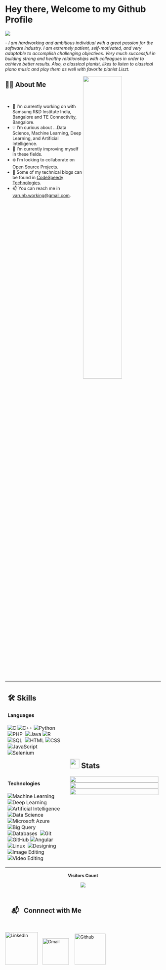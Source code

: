# Hey there, Welcome to my Github Profile

<img src="https://readme-typing-svg.herokuapp.com?font=Architects+Daughter&color=22EBF7&size=25&center=false&lines=Hi+!+its+Varun+Bhattacharya;I+am+a+Machine+Learning+Engineer.+.+.;a+Data+Science+Enthusiast.+.+.;Tech+Blogger.+.+.;and+an+aspiring+Software+Engineer.+.+."/>
 
 <p>- <i>I am hardworking and ambitious individual with a great passion for the software industry. I am extremely patient, self-motivated, and very adaptable to accomplish challenging objectives. Very much successful in building strong and healthy relationships with colleagues in order to achieve better results. Also, a classical pianist, likes to listen to classical piano music and play them as well with favorite pianist Liszt.</i></p>


<img src="https://user-images.githubusercontent.com/89788120/167628634-549d2bdd-609e-4275-85af-1e1974da64ca.gif" width="50%" align="right" />

## 🙋‍♂️ About Me

</br>

- 🔧 I’m currently working on with Samsung R&D Institute India, Bangalore and TE Connectivity, Bangalore.
- 💡 I’m curious about ...Data Science, Machine Learning, Deep Learning, and Artificial Intelligence.
- 📖 I’m currently improving myself in these fields.
- ❄️ I’m looking to collaborate on Open Source Projects.
- 📝 Some of my technical blogs can be found in [CodeSpeedy Technologies](https://www.codespeedy.com/author/varunbhattacharya/).
- 📫 You can reach me in varunb.working@gmail.com.

</br>


<table width="100%" >

<tr>
<td width="40%">
     
## 🛠️ Skills

#### Languages

![C](https://img.shields.io/badge/-C-05122A?style=flat&logo=C%2B%2B&logoColor=00599C) ![C++](https://img.shields.io/badge/-C++-05122A?style=flat&logo=C%2B%2B&logoColor=00599C) ![Python](https://img.shields.io/badge/-Python-05122A?style=flat&logo=python) ![PHP](https://img.shields.io/badge/-PHP-05122A?style=flat&logo=php)&nbsp;
![Java](https://img.shields.io/badge/-Java-05122A?style=flat&logo=java&logoColor=007396) ![R](https://img.shields.io/badge/R-276DC3?style=flat&logo=r&logoColor=blue&color=0B2C4A) ![SQL](https://img.shields.io/badge/MySQL-00000F?style=flat&logo=mysql&logoColor=white)&nbsp;
![HTML](https://img.shields.io/badge/HTML5-E34F26?style=flat&logo=html5&logoColor=white) ![CSS](https://img.shields.io/badge/CSS3-1572B6?style=flat&logo=css3&logoColor=white) ![JavaScript](https://img.shields.io/badge/JavaScript-F7DF1E?style=flat&logo=javascript&logoColor=black) ![Selenium](https://img.shields.io/badge/Selenium-43B02A?style=flat&logo=selenium&logoColor=white)&nbsp;

<br><br>

#### Technologies

![Machine Learning](https://img.shields.io/badge/Machine%20Learning-05122A?style=flat&logo=Machine%20Learning&logoColor=white) ![Deep Learning](https://img.shields.io/badge/Deep%20Learning-05122A?style=flat&logo=Deep%20Learning&logoColor=white) ![Artificial Intelligence](https://img.shields.io/badge/Artificial%20Intelligence-05122A?style=flat&logo=Artificial%20Intelligence&logoColor=white)&nbsp;
![Data Science](https://img.shields.io/badge/Data%20Science-05122A?style=flat&logo=Data%20Science&logoColor=white) ![Microsoft Azure](https://img.shields.io/badge/Microsoft%20Azure-05122A?style=flat&logo=Microsoft%20Azure&logoColor=white) ![Big Query](https://img.shields.io/badge/Big%20Query-05122A?style=flat&logo=Big%20Query&logoColor=white) ![Databases](https://img.shields.io/badge/Databases-05122A?style=flat&logo=Databases&logoColor=white)&nbsp;
![Git](https://img.shields.io/badge/Git-F05032?style=flat&logo=git&logoColor=white) ![GitHub](https://img.shields.io/badge/GitHub-100000?style=flat&logo=github&logoColor=white) ![Angular](https://img.shields.io/badge/Angular-DD0031?style=flat&logo=angular&logoColor=white) ![Linux](https://img.shields.io/badge/Linux-FCC624?style=flat&logo=linux&logoColor=black)&nbsp;
![Designing](https://img.shields.io/badge/Designing-05122A?style=flat&logo=Designing&logoColor=white) ![Image Editing](https://img.shields.io/badge/Image%20Editing-05122A?style=flat&logo=Image%20Editing&logoColor=white) ![Video Editing](https://img.shields.io/badge/Video%20Editing-05122A?style=flat&logo=Video%20Editing&logoColor=white)&nbsp;
     
</td>
    <td>
  
## <img src="https://media4.giphy.com/media/MIGbtLZoVjbl0bYbAd/giphy.gif?cid=ecf05e472t2h0i8d7dcjaoau9iqtchhr899hxmpxzzgc7lyw&rid=giphy.gif" width="30"> Stats


<p align="center">
  <img width="100%" src="https://github-readme-stats.vercel.app/api?username=VarunBhattacharya&theme=algolia&show_icons=true" />
 </br>
  <img width="100%" src="https://github-readme-streak-stats.herokuapp.com/?user=VarunBhattacharya&theme=algolia"/>
 </br>
  <img width="100%" src="https://github-readme-stats.vercel.app/api/top-langs/?username=VarunBhattacharya&theme=algolia&bg_color=black" />
</p>
     
  </td>
 </tr>
</table>








<div align="center">
 <b style = {font-weight: 600}>Visitors Count</b>

<p align="center"><img align="center" src="https://profile-counter.glitch.me/{VarunBhattacharya}/count.svg" /></p> 
<br>
</div>
 

 


## &nbsp; &nbsp; 📬 &nbsp; Connnect with Me

<br/>

<a href="https://www.linkedin.com/in/varunbhattacharya/"><img width="105px" alt="LinkedIn" src="https://img.shields.io/badge/LinkedIn%20-%230077B5.svg?&style=flat&logo=linkedin&logoColor=white"/></a> &nbsp;&nbsp;
<a href="mailto:varunb.working@gmail.com"><img width="85px" alt="Gmail" src="https://img.shields.io/badge/Gmail-D14836?style=flat&logo=gmail&logoColor=white" /></a> &nbsp; &nbsp; 
<a href = "https://github.com/VarunBhattacharya"><img width="100px" alt = "Github" src = "https://img.shields.io/badge/Github-7289DA?style=flat&logo=github&logoColor=white"/></a>

</br>
</br>
